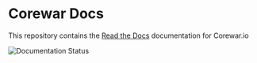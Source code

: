 # Corewar Docs

This repository contains the [Read the Docs](http://corewar-docs.readthedocs.io) documentation for Corewar.io

![Documentation Status](http://readthedocs.org/projects/corewar-docs/badge/?version=latest)
